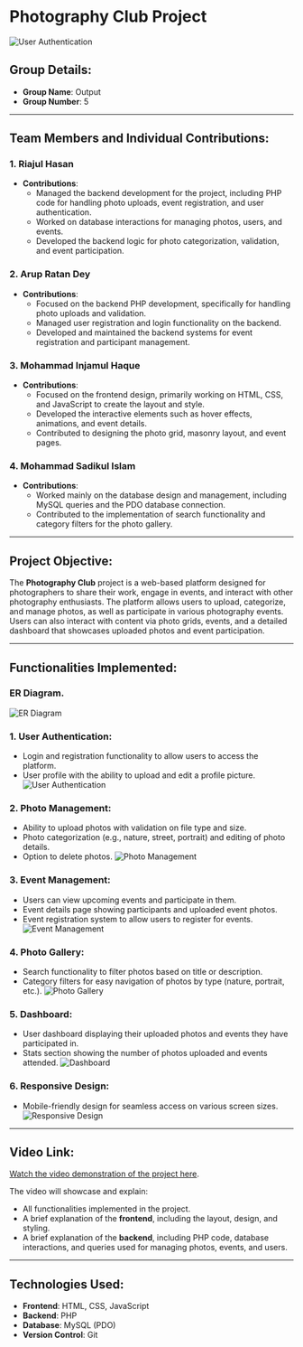 # Photography Club Project

![User Authentication](https://github.com/Riajul-56/Photography_Club/blob/main/Home.png)

## Group Details:

- **Group Name**: Output
- **Group Number**: 5

---

## Team Members and Individual Contributions:

### **1. Riajul Hasan**

- **Contributions**:
  - Managed the backend development for the project, including PHP code for handling photo uploads, event registration, and user authentication.
  - Worked on database interactions for managing photos, users, and events.
  - Developed the backend logic for photo categorization, validation, and event participation.

### **2. Arup Ratan Dey**

- **Contributions**:
  - Focused on the backend PHP development, specifically for handling photo uploads and validation.
  - Managed user registration and login functionality on the backend.
  - Developed and maintained the backend systems for event registration and participant management.

### **3. Mohammad Injamul Haque**

- **Contributions**:
  - Focused on the frontend design, primarily working on HTML, CSS, and JavaScript to create the layout and style.
  - Developed the interactive elements such as hover effects, animations, and event details.
  - Contributed to designing the photo grid, masonry layout, and event pages.

### **4. Mohammad Sadikul Islam**

- **Contributions**:
  - Worked mainly on the database design and management, including MySQL queries and the PDO database connection.
  - Contributed to the implementation of search functionality and category filters for the photo gallery.

---

## **Project Objective**:

The **Photography Club** project is a web-based platform designed for photographers to share their work, engage in events, and interact with other photography enthusiasts. The platform allows users to upload, categorize, and manage photos, as well as participate in various photography events. Users can also interact with content via photo grids, events, and a detailed dashboard that showcases uploaded photos and event participation.

---

## **Functionalities Implemented**:

### **ER Diagram.**
![ER Diagram](https://github.com/Riajul-56/Photography_Club/blob/main/ER%20Diagram.jpg)

### **1. User Authentication**:

- Login and registration functionality to allow users to access the platform.
- User profile with the ability to upload and edit a profile picture.
![User Authentication](https://github.com/Riajul-56/Photography_Club/blob/main/Register.png)

### **2. Photo Management**:

- Ability to upload photos with validation on file type and size.
- Photo categorization (e.g., nature, street, portrait) and editing of photo details.
- Option to delete photos.
![Photo Management](https://github.com/Riajul-56/Photography_Club/blob/main/Upload.png)

### **3. Event Management**:

- Users can view upcoming events and participate in them.
- Event details page showing participants and uploaded event photos.
- Event registration system to allow users to register for events.
![Event Management](https://github.com/Riajul-56/Photography_Club/blob/main/Event.png)

### **4. Photo Gallery**:

- Search functionality to filter photos based on title or description.
- Category filters for easy navigation of photos by type (nature, portrait, etc.).
 ![Photo Gallery](https://github.com/Riajul-56/Photography_Club/blob/main/Gallary.png)

### **5. Dashboard**:

- User dashboard displaying their uploaded photos and events they have participated in.
- Stats section showing the number of photos uploaded and events attended.
![Dashboard](https://github.com/Riajul-56/Photography_Club/blob/main/Dashboard.png)

### **6. Responsive Design**:

- Mobile-friendly design for seamless access on various screen sizes.
![Responsive Design](https://github.com/Riajul-56/Photography_Club/blob/main/Responsive.png)

---

## **Video Link**:

[Watch the video demonstration of the project here](https://drive.google.com/file/d/1oZJCh_0XJ33waQl7iLw1EZ7d9n8ZmSDo/view?usp=drive_link).

The video will showcase and explain:

- All functionalities implemented in the project.
- A brief explanation of the **frontend**, including the layout, design, and styling.
- A brief explanation of the **backend**, including PHP code, database interactions, and queries used for managing photos, events, and users.

---

## **Technologies Used**:

- **Frontend**: HTML, CSS, JavaScript
- **Backend**: PHP
- **Database**: MySQL (PDO)
- **Version Control**: Git
